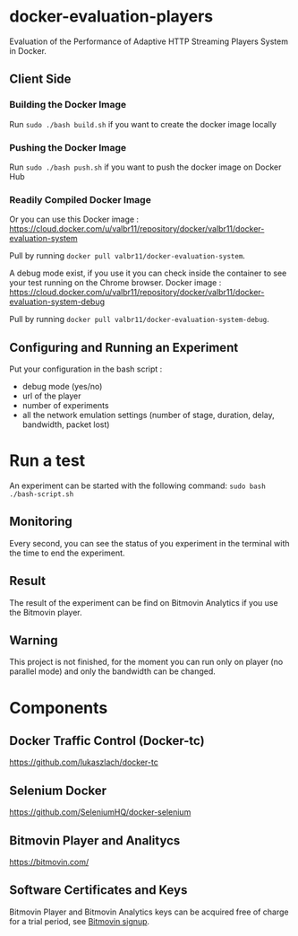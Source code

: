 # docker-evaluation-players

Evaluation of the Performance of Adaptive HTTP Streaming Players System in Docker.


## Client Side

### Building the Docker Image

Run `sudo ./bash build.sh` if you want to create the docker image locally

### Pushing the Docker Image

Run `sudo ./bash push.sh` if you want to push the docker image on Docker Hub

### Readily Compiled Docker Image

Or you can use this Docker image : https://cloud.docker.com/u/valbr11/repository/docker/valbr11/docker-evaluation-system 

Pull by running `docker pull valbr11/docker-evaluation-system`.

A debug mode exist, if you use it you can check inside the container to see your test running on the Chrome browser. Docker image : https://cloud.docker.com/u/valbr11/repository/docker/valbr11/docker-evaluation-system-debug

Pull by running `docker pull valbr11/docker-evaluation-system-debug`.


## Configuring and Running an Experiment

Put your configuration in the bash script : 
 - debug mode (yes/no)
 - url of the player
 - number of experiments
 - all the network emulation settings (number of stage, duration, delay, bandwidth, packet lost)  


# Run a test

An experiment can be started with the following command:
`sudo bash ./bash-script.sh`


## Monitoring

Every second, you can see the status of you experiment in the terminal with the time to end the experiment.  


## Result

The result of the experiment can be find on Bitmovin Analytics if you use the Bitmovin player. 


## Warning

This project is not finished, for the moment you can run only on player (no parallel mode) and only the bandwidth can be changed. 

# Components 

## Docker Traffic Control (Docker-tc) 
https://github.com/lukaszlach/docker-tc

## Selenium Docker 
https://github.com/SeleniumHQ/docker-selenium

## Bitmovin Player and Analitycs 
https://bitmovin.com/

## Software Certificates and Keys

Bitmovin Player and Bitmovin Analytics keys can be acquired free of charge for a trial period, see [Bitmovin signup](https://bitmovin.com/dashboard/signup).


